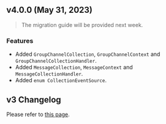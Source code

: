 ## v4.0.0 (May 31, 2023)
> The migration guide will be provided next week.

### Features
- Added `GroupChannelCollection`, `GroupChannelContext` and `GroupChannelCollectionHandler`.
- Added `MessageCollection`, `MessageContext` and `MessageCollectionHandler`.
- Added `enum CollectionEventSource`.

## v3 Changelog
Please refer to [this page](https://github.com/sendbird/sendbird-chat-sdk-flutter/blob/v3/CHANGELOG.md).
